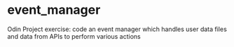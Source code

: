 # event_manager
Odin Project exercise: code an event manager which handles user data files and data from APIs to perform various actions
